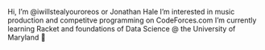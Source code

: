 Hi, I’m @iwillstealyouroreos or Jonathan Hale
I’m interested in music production and competitve programming on CodeForces.com
I’m currently learning Racket and foundations of Data Science @ the University of Maryland 🐢

<!---
iwillstealyouroreos/iwillstealyouroreos is a ✨ special ✨ repository because its `README.md` (this file) appears on your GitHub profile.
You can click the Preview link to take a look at your changes.
--->
